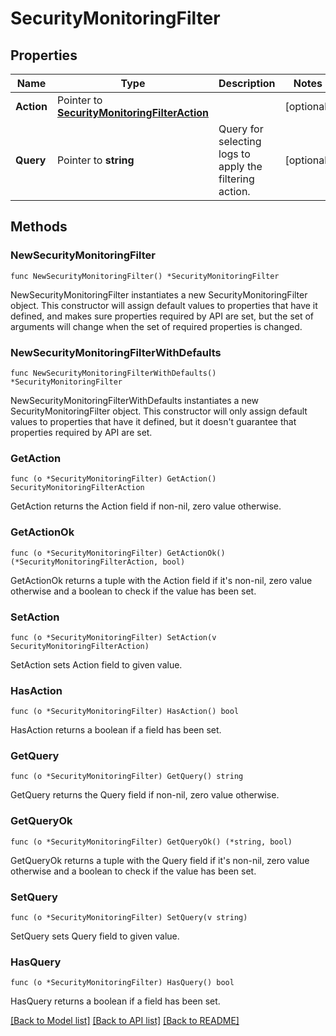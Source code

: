 # SecurityMonitoringFilter

## Properties

Name | Type | Description | Notes
---- | ---- | ----------- | ------
**Action** | Pointer to [**SecurityMonitoringFilterAction**](SecurityMonitoringFilterAction.md) |  | [optional] 
**Query** | Pointer to **string** | Query for selecting logs to apply the filtering action. | [optional] 

## Methods

### NewSecurityMonitoringFilter

`func NewSecurityMonitoringFilter() *SecurityMonitoringFilter`

NewSecurityMonitoringFilter instantiates a new SecurityMonitoringFilter object.
This constructor will assign default values to properties that have it defined,
and makes sure properties required by API are set, but the set of arguments
will change when the set of required properties is changed.

### NewSecurityMonitoringFilterWithDefaults

`func NewSecurityMonitoringFilterWithDefaults() *SecurityMonitoringFilter`

NewSecurityMonitoringFilterWithDefaults instantiates a new SecurityMonitoringFilter object.
This constructor will only assign default values to properties that have it defined,
but it doesn't guarantee that properties required by API are set.

### GetAction

`func (o *SecurityMonitoringFilter) GetAction() SecurityMonitoringFilterAction`

GetAction returns the Action field if non-nil, zero value otherwise.

### GetActionOk

`func (o *SecurityMonitoringFilter) GetActionOk() (*SecurityMonitoringFilterAction, bool)`

GetActionOk returns a tuple with the Action field if it's non-nil, zero value otherwise
and a boolean to check if the value has been set.

### SetAction

`func (o *SecurityMonitoringFilter) SetAction(v SecurityMonitoringFilterAction)`

SetAction sets Action field to given value.

### HasAction

`func (o *SecurityMonitoringFilter) HasAction() bool`

HasAction returns a boolean if a field has been set.

### GetQuery

`func (o *SecurityMonitoringFilter) GetQuery() string`

GetQuery returns the Query field if non-nil, zero value otherwise.

### GetQueryOk

`func (o *SecurityMonitoringFilter) GetQueryOk() (*string, bool)`

GetQueryOk returns a tuple with the Query field if it's non-nil, zero value otherwise
and a boolean to check if the value has been set.

### SetQuery

`func (o *SecurityMonitoringFilter) SetQuery(v string)`

SetQuery sets Query field to given value.

### HasQuery

`func (o *SecurityMonitoringFilter) HasQuery() bool`

HasQuery returns a boolean if a field has been set.


[[Back to Model list]](../README.md#documentation-for-models) [[Back to API list]](../README.md#documentation-for-api-endpoints) [[Back to README]](../README.md)


